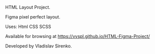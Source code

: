 HTML Layout Project.

Figma pixel perfect layout.

Uses:
Html
CSS
SCSS

Available for browsing at https://vvspl.github.io/HTML-Figma-Project/

Developed by Vladislav Sirenko.